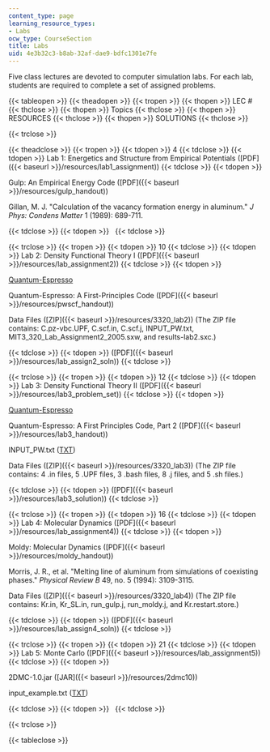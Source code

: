 ```yaml
---
content_type: page
learning_resource_types:
- Labs
ocw_type: CourseSection
title: Labs
uid: 4e3b32c3-b8ab-32af-dae9-bdfc1301e7fe
---
```


Five class lectures are devoted to computer simulation labs. For each lab, students are required to complete a set of assigned problems.

{{< tableopen >}}
{{< theadopen >}}
{{< tropen >}}
{{< thopen >}}
LEC #
{{< thclose >}}
{{< thopen >}}
Topics
{{< thclose >}}
{{< thopen >}}
RESOURCES
{{< thclose >}}
{{< thopen >}}
SOLUTIONS
{{< thclose >}}

{{< trclose >}}

{{< theadclose >}}
{{< tropen >}}
{{< tdopen >}}
4
{{< tdclose >}}
{{< tdopen >}}
Lab 1: Energetics and Structure from Empirical Potentials ([PDF]({{< baseurl >}}/resources/lab1_assignment))
{{< tdclose >}}
{{< tdopen >}}


Gulp: An Empirical Energy Code ([PDF]({{< baseurl >}}/resources/gulp_handout))

Gillan, M. J. "Calculation of the vacancy formation energy in aluminum." _J Phys: Condens Matter_ 1 (1989): 689-711.


{{< tdclose >}}
{{< tdopen >}}
 
{{< tdclose >}}

{{< trclose >}}
{{< tropen >}}
{{< tdopen >}}
10
{{< tdclose >}}
{{< tdopen >}}
Lab 2: Density Functional Theory I ([PDF]({{< baseurl >}}/resources/lab_assignment2))
{{< tdclose >}}
{{< tdopen >}}


[Quantum-Espresso](http://www.quantum-espresso.org/)

Quantum-Espresso: A First-Principles Code ([PDF]({{< baseurl >}}/resources/pwscf_handout))

Data Files ([ZIP]({{< baseurl >}}/resources/3320_lab2)) (The ZIP file contains: C.pz-vbc.UPF, C.scf.in, C.scf.j, INPUT\_PW.txt, MIT3\_320\_Lab\_Assignment2\_2005.sxw, and results-lab2.sxc.)


{{< tdclose >}}
{{< tdopen >}}
([PDF]({{< baseurl >}}/resources/lab_assign2_soln))
{{< tdclose >}}

{{< trclose >}}
{{< tropen >}}
{{< tdopen >}}
12
{{< tdclose >}}
{{< tdopen >}}
Lab 3: Density Functional Theory II ([PDF]({{< baseurl >}}/resources/lab3_problem_set))
{{< tdclose >}}
{{< tdopen >}}


[Quantum-Espresso](http://www.quantum-espresso.org/)

Quantum-Espresso: A First Principles Code, Part 2 ([PDF]({{< baseurl >}}/resources/lab3_handout))

INPUT\_PW.txt ([TXT](/courses/materials-science-and-engineering/3-320-atomistic-computer-modeling-of-materials-sma-5107-spring-2005/labs/INPUT_PW.txt))

Data Files ([ZIP]({{< baseurl >}}/resources/3320_lab3)) (The ZIP file contains: 4 .in files, 5 .UPF files, 3 .bash files, 8 .j files, and 5 .sh files.)


{{< tdclose >}}
{{< tdopen >}}
([PDF]({{< baseurl >}}/resources/lab3_solution))
{{< tdclose >}}

{{< trclose >}}
{{< tropen >}}
{{< tdopen >}}
16
{{< tdclose >}}
{{< tdopen >}}
Lab 4: Molecular Dynamics ([PDF]({{< baseurl >}}/resources/lab_assignment4))
{{< tdclose >}}
{{< tdopen >}}


Moldy: Molecular Dynamics ([PDF]({{< baseurl >}}/resources/moldy_handout))

Morris, J. R., et al. "Melting line of aluminum from simulations of coexisting phases." _Physical Review B_ 49, no. 5 (1994): 3109-3115.

Data Files ([ZIP]({{< baseurl >}}/resources/3320_lab4)) (The ZIP file contains: Kr.in, Kr\_SL.in, run\_gulp.j, run\_moldy.j, and Kr.restart.store.)


{{< tdclose >}}
{{< tdopen >}}
([PDF]({{< baseurl >}}/resources/lab_assign4_soln))
{{< tdclose >}}

{{< trclose >}}
{{< tropen >}}
{{< tdopen >}}
21
{{< tdclose >}}
{{< tdopen >}}
Lab 5: Monte Carlo ([PDF]({{< baseurl >}}/resources/lab_assignment5))
{{< tdclose >}}
{{< tdopen >}}


2DMC-1.0.jar ([JAR]({{< baseurl >}}/resources/2dmc10))

input\_example.txt ([TXT](/courses/materials-science-and-engineering/3-320-atomistic-computer-modeling-of-materials-sma-5107-spring-2005/labs/input_example.txt))


{{< tdclose >}}
{{< tdopen >}}
 
{{< tdclose >}}

{{< trclose >}}

{{< tableclose >}}